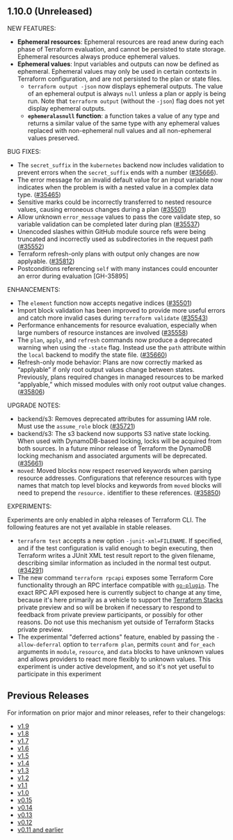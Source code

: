 ## 1.10.0 (Unreleased)

NEW FEATURES:
 - **Ephemeral resources**: Ephemeral resources are read anew during each phase of Terraform evaluation, and cannot be persisted to state storage. Ephemeral resources always produce ephemeral values.
 - **Ephemeral values**: Input variables and outputs can now be defined as ephemeral. Ephemeral values may only be used in certain contexts in Terraform configuration, and are not persisted to the plan or state files.
    - `terraform output -json` now displays ephemeral outputs. The value of an ephemeral output is always `null` unless a plan or apply is being run. Note that `terraform output` (without the `-json`) flag does not yet display ephemeral outputs.
    - **`ephemeralasnull` function**: a function takes a value of any type and returns a similar value of the same type with any ephemeral values replaced with non-ephemeral null values and all non-ephemeral values preserved.

BUG FIXES:

- The `secret_suffix` in the `kubernetes` backend now includes validation to prevent errors when the `secret_suffix` ends with a number ([#35666](https://github.com/hashicorp/terraform/pull/35666)).
- The error message for an invalid default value for an input variable now indicates when the problem is with a nested value in a complex data type. ([#35465](https://github.com/hashicorp/terraform/issues/35465))
- Sensitive marks could be incorrectly transferred to nested resource values, causing erroneous changes during a plan ([#35501](https://github.com/hashicorp/terraform/issues/35501))
- Allow unknown `error_message` values to pass the core validate step, so variable validation can be completed later during plan
  ([#35537](https://github.com/hashicorp/terraform/issues/35537))
- Unencoded slashes within GitHub module source refs were being truncated and incorrectly used as subdirectories in the request path ([#35552](https://github.com/hashicorp/terraform/issues/35552))
- Terraform refresh-only plans with output only changes are now applyable. ([#35812](https://github.com/hashicorp/terraform/issues/35812))
- Postconditions referencing `self` with many instances could encounter an error during evaluation [GH-35895]

ENHANCEMENTS:

- The `element` function now accepts negative indices ([#35501](https://github.com/hashicorp/terraform/issues/35501))
- Import block validation has been improved to provide more useful errors and catch more invalid cases during `terraform validate` ([#35543](https://github.com/hashicorp/terraform/issues/35543))
- Performance enhancements for resource evaluation, especially when large numbers of resource instances are involved ([#35558](https://github.com/hashicorp/terraform/issues/35558))
- The `plan`, `apply`, and `refresh` commands now produce a deprecated warning when using the `-state` flag. Instead use the `path` attribute within the `local` backend to modify the state file. ([#35660](https://github.com/hashicorp/terraform/issues/35660))
- Refresh-only mode behavior: Plans are now correctly marked as “applyable” if only root output values change between states. Previously, plans required changes in managed resources to be marked “applyable,” which missed modules with only root output value changes. ([#35806](https://github.com/hashicorp/terraform/issues/35806))

UPGRADE NOTES:

- backend/s3: Removes deprecated attributes for assuming IAM role. Must use the `assume_role` block ([#35721](https://github.com/hashicorp/terraform/issues/35721))
- backend/s3: The s3 backend now supports S3 native state locking. When used with DynamoDB-based locking, locks will be acquired from both sources. In a future minor release of Terraform the DynamoDB locking mechanism and associated arguments will be deprecated. ([#35661](https://github.com/hashicorp/terraform/issues/35661))
- `moved`: Moved blocks now respect reserved keywords when parsing resource addresses. Configurations that reference resources with type names that match top level blocks and keywords from `moved` blocks will need to prepend the `resource.` identifier to these references. ([#35850](https://github.com/hashicorp/terraform/issues/35850))

EXPERIMENTS:

Experiments are only enabled in alpha releases of Terraform CLI. The following features are not yet available in stable releases.

- `terraform test` accepts a new option `-junit-xml=FILENAME`. If specified, and if the test configuration is valid enough to begin executing, then Terraform writes a JUnit XML test result report to the given filename, describing similar information as included in the normal test output. ([#34291](https://github.com/hashicorp/terraform/issues/34291))
- The new command `terraform rpcapi` exposes some Terraform Core functionality through an RPC interface compatible with [`go-plugin`](https://github.com/hashicorp/go-plugin). The exact RPC API exposed here is currently subject to change at any time, because it's here primarily as a vehicle to support the [Terraform Stacks](https://www.hashicorp.com/blog/terraform-stacks-explained) private preview and so will be broken if necessary to respond to feedback from private preview participants, or possibly for other reasons. Do not use this mechanism yet outside of Terraform Stacks private preview.
- The experimental "deferred actions" feature, enabled by passing the `-allow-deferral` option to `terraform plan`, permits `count` and `for_each` arguments in `module`, `resource`, and `data` blocks to have unknown values and allows providers to react more flexibly to unknown values. This experiment is under active development, and so it's not yet useful to participate in this experiment

## Previous Releases

For information on prior major and minor releases, refer to their changelogs:

- [v1.9](https://github.com/hashicorp/terraform/blob/v1.9/CHANGELOG.md)
- [v1.8](https://github.com/hashicorp/terraform/blob/v1.8/CHANGELOG.md)
- [v1.7](https://github.com/hashicorp/terraform/blob/v1.7/CHANGELOG.md)
- [v1.6](https://github.com/hashicorp/terraform/blob/v1.6/CHANGELOG.md)
- [v1.5](https://github.com/hashicorp/terraform/blob/v1.5/CHANGELOG.md)
- [v1.4](https://github.com/hashicorp/terraform/blob/v1.4/CHANGELOG.md)
- [v1.3](https://github.com/hashicorp/terraform/blob/v1.3/CHANGELOG.md)
- [v1.2](https://github.com/hashicorp/terraform/blob/v1.2/CHANGELOG.md)
- [v1.1](https://github.com/hashicorp/terraform/blob/v1.1/CHANGELOG.md)
- [v1.0](https://github.com/hashicorp/terraform/blob/v1.0/CHANGELOG.md)
- [v0.15](https://github.com/hashicorp/terraform/blob/v0.15/CHANGELOG.md)
- [v0.14](https://github.com/hashicorp/terraform/blob/v0.14/CHANGELOG.md)
- [v0.13](https://github.com/hashicorp/terraform/blob/v0.13/CHANGELOG.md)
- [v0.12](https://github.com/hashicorp/terraform/blob/v0.12/CHANGELOG.md)
- [v0.11 and earlier](https://github.com/hashicorp/terraform/blob/v0.11/CHANGELOG.md)
